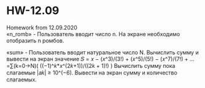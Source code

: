 # HW-12.09
Homework from 12.09.2020</br>
«n_romb» - Пользователь вводит число n. На экране необходимо отобразить n ромбов.

«sum» - Пользователь вводит натуральное число N. Вычислить сумму и вывести на экран значение
        𝑆 = 𝑥 − (𝑥^3)/(3!) + (𝑥^5)/(5!) − (𝑥^7)/(7!) + ... =∑(k=0->N)( ((−1)^𝑘*𝑥^(2𝑘+1))/((2𝑘 + 1)!) )
        Вычислить сумму пока слагаемые |𝑎𝑘| ≥ 10^(−6). Вывести на экран сумму и количество слагаемых.
